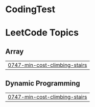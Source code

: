 # CodingTest

<!---LeetCode Topics Start-->
# LeetCode Topics
## Array
|  |
| ------- |
| [0747-min-cost-climbing-stairs](https://github.com/dkyuuum/CodingTest/tree/master/0747-min-cost-climbing-stairs) |
## Dynamic Programming
|  |
| ------- |
| [0747-min-cost-climbing-stairs](https://github.com/dkyuuum/CodingTest/tree/master/0747-min-cost-climbing-stairs) |
<!---LeetCode Topics End-->